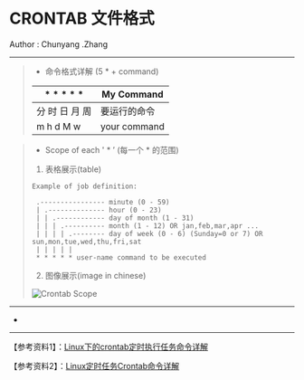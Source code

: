 # CRONTAB 文件格式
Author : Chunyang .Zhang

---
> * 命令格式详解 (5 * + command)
>
> | *    *    *    *    * | My Command   |
> | --------------------- | ------------ |
> | 分  时  日  月  周    | 要运行的命令 |
> | m   h   d   M   w     | your command |
>



> * Scope of each  ' * ’ (每一个 * 的范围)
> 
> 1. 表格展示(table)
> 
> ```
> Example of job definition:
> 
>  .---------------- minute (0 - 59)
>  | .-------------- hour (0 - 23)
>  | | .------------ day of month (1 - 31)
>  | | | .---------- month (1 - 12) OR jan,feb,mar,apr ...
>  | | | | .-------- day of week (0 - 6) (Sunday=0 or 7) OR sun,mon,tue,wed,thu,fri,sat
>  | | | | |
>  * * * * * user-name command to be executed
> ```
> 
> 2. 图像展示(image in chinese)
> 
> ![Crontab Scope](https://github.com/zhangshity/technote/blob/master/Resources/crontab_scope.jpg)
> 
> 
> 

---



* 

























---

【参考资料1】：[Linux下的crontab定时执行任务命令详解](https://www.cnblogs.com/longjshz/p/5779215.html)

【参考资料2】：[Linux定时任务Crontab命令详解](https://www.cnblogs.com/intval/p/5763929.html)

